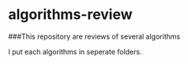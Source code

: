 # algorithms-review

###This repository are reviews of several algorithms

I put each algorithms in seperate folders.
